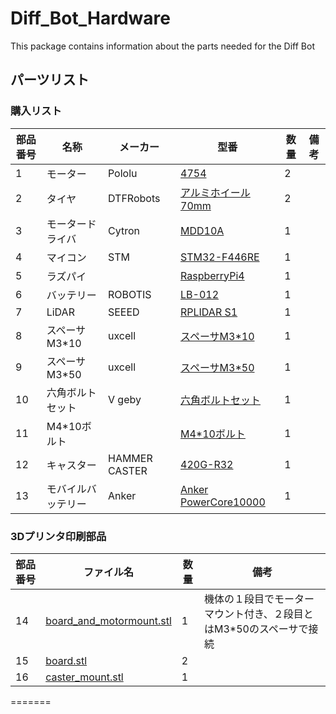 # Diff_Bot_Hardware
This package contains information about the parts needed for the Diff Bot

## パーツリスト

### 購入リスト

| 部品番号 | 名称               | メーカー  | 型番 | 数量 | 備考 |
|----------|--------------------|-----------|------|------|------|
|1         | モーター           | Pololu    | [4754](https://store.shopping.yahoo.co.jp/suzakulab/pololu-4754.html) | 2 |  ||
|2         | タイヤ             | DTFRobots | [アルミホイール70mm](https://store.shopping.yahoo.co.jp/suzakulab/gtf-aw-70.html)| 2 |  ||
|3         | モータードライバ   | Cytron    | [MDD10A](https://store.shopping.yahoo.co.jp/suzakulab/cytron-mdd10a.html) | 1 | ||
|4         | マイコン           | STM       | [STM32-F446RE](https://akizukidenshi.com/catalog/g/gM-10176/) | 1 |||
|5         | ラズパイ           |           | [RaspberryPi4](https://www.amazon.co.jp/Raspberry-RAM%EF%BC%89Broadcom-quad-core-Cortex-A72-Bluetooth5-0/dp/B09PTNF8YZ/ref=sr_1_3_sspa?__mk_ja_JP=%E3%82%AB%E3%82%BF%E3%82%AB%E3%83%8A&crid=3YJDQ955SE5W&keywords=raspberry%2Bpi%2B4%2Bmodel%2Bb&qid=1671864742&sprefix=raspberry%2Bpi4%2Bmodelb%2Caps%2C309&sr=8-3-spons&spLa=ZW5jcnlwdGVkUXVhbGlmaWVyPUFZM1pSNUZNOEdSTTEmZW5jcnlwdGVkSWQ9QTAwNjI2MjJBRzVYRkRGMTM2WFYmZW5jcnlwdGVkQWRJZD1BMURMQzRFOVc5RUJMMCZ3aWRnZXROYW1lPXNwX2F0ZiZhY3Rpb249Y2xpY2tSZWRpcmVjdCZkb05vdExvZ0NsaWNrPXRydWU&th=1)| 1 |  ||
|6         | バッテリー         | ROBOTIS   | [LB-012](https://e-shop.robotis.co.jp/product.php?id=169) | 1 |  |||
|7         | LiDAR              | SEEED     | [RPLIDAR S1](https://www.amazon.co.jp/%E3%83%AC%E3%83%BC%E3%82%B6%E3%83%BC%E3%82%B9%E3%82%AD%E3%83%A3%E3%83%8A%E3%83%BC-%E3%82%A2%E3%82%A6%E3%83%88%E3%83%89%E3%82%A2%E4%BD%BF%E7%94%A8%E5%8F%AF%E8%83%BD-360%E5%BA%A6%E5%85%A8%E6%96%B9%E5%90%91%E3%82%B9%E3%82%AD%E3%83%A3%E3%83%B3-Standard-%E9%80%8F%E6%98%8E%E3%82%AC%E3%83%A9%E3%82%B9%E8%AA%8D%E8%AD%98%E8%83%BD%E5%8A%9B/dp/B07RL5BYQK/ref=sr_1_1?__mk_ja_JP=%E3%82%AB%E3%82%BF%E3%82%AB%E3%83%8A&crid=2VGMWD31BB1UX&keywords=rplidar%2Bs1&qid=1671865769&sprefix=rplidar%2Bs%2Caps%2C323&sr=8-1&th=1)  | 1 | ||
|8         | スペーサM3*10      | uxcell    | [スペーサM3*10](https://www.amazon.co.jp/gp/product/B00AQTWIIM/ref=ewc_pr_img_3?smid=AANM8PRMV1MBN&psc=1) | 1 |  ||||
|9         | スペーサM3*50      | uxcell    | [スペーサM3*50](https://www.amazon.co.jp/gp/product/B01IMU5EAA/ref=ewc_pr_img_4?smid=AANM8PRMV1MBN&psc=1) | 1 | ||||
|10        | 六角ボルトセット   | V geby    | [六角ボルトセット](https://www.amazon.co.jp/gp/product/B07S3GHXRV/ref=ewc_pr_img_2?smid=A1SZOA9085T7AX&psc=1) | 1 | ||||
|11        | M4*10ボルト         |  | [M4*10ボルト](https://www.amazon.co.jp/%E3%83%80%E3%82%A4%E3%83%89%E3%83%BC%E3%83%8F%E3%83%B3%E3%83%88-%E5%85%AD%E8%A7%92%E7%A9%B4%E4%BB%98%E3%83%9C%E3%83%AB%E3%83%88-%E3%83%96%E3%83%A9%E3%83%83%E3%82%AF-M4%C3%9710-10165427/dp/B00O1N7JE2/ref=sr_1_10?__mk_ja_JP=%E3%82%AB%E3%82%BF%E3%82%AB%E3%83%8A&crid=OEEICOW719A7&keywords=m4%2B%E3%83%9C%E3%83%AB%E3%83%88%2Bv%2Bgeby&qid=1671891603&sprefix=m4%2B%E3%83%9C%E3%83%AB%E3%83%88%2Bv%2Bgeby%2Caps%2C291&sr=8-10&th=1) | 1 |  ||
|12        | キャスター         | HAMMER CASTER | [420G-R32](https://www.monotaro.com/p/0221/2777/?utm_id=g_pla&utm_medium=cpc&utm_source=google&utm_campaign=246-833-4061_17669658146_shopping&utm_content=&utm_term=pmax&gclid=Cj0KCQiA45qdBhD-ARIsAOHbVdFiZ4tfOF5IuPFscotzQaDlSBXlgcuSK-jGnNhZ9vtlxWfo9RiQ1vQaAkYpEALw_wcB) | 1 |  ||
|13        | モバイルバッテリー | Anker         | [Anker PowerCore10000](https://amzn.asia/d/dilnJps) | 1 |  ||

### 3Dプリンタ印刷部品

| 部品番号 | ファイル名         | 数量 | 備考 |
|----------|--------------------|------|------|
|14        | [board_and_motormount.stl](https://github.com/takagon-dynamics/Diff_Bot_Hardware/blob/main/3d_cad_data/board_and_motormount.stl)| 1 | 機体の１段目でモーターマウント付き、２段目とはM3*50のスペーサで接続 |
|15        | [board.stl](https://github.com/takagon-dynamics/Diff_Bot_Hardware/blob/main/3d_cad_data/board_and_motormount.stl)| 2 ||
|16        | [caster_mount.stl](https://github.com/takagon-dynamics/Diff_Bot_Hardware/blob/main/3d_cad_data/caster_mount.stl) | 1 ||
=======
